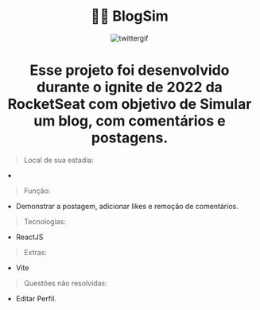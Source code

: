 <div align="center">
  <h1>📱📲 BlogSim </h1>
  
![twittergif](https://user-images.githubusercontent.com/80493033/195180408-4d4030bd-6148-4369-ad1d-50ac1f5e8ce6.gif)

</div>

<div align="center">
<h1> Esse projeto foi desenvolvido durante o ignite de 2022 da RocketSeat com objetivo de Simular um blog, com comentários e postagens. </h1>
</div>

>Local de sua estadia:
- 
  
>Função:
- Demonstrar a postagem, adicionar likes e remoção de comentários.
  
>Tecnologias:
- ReactJS
  
>Extras:
- Vite
  
>Questões não resolvidas:
- Editar Perfil.
  
